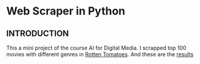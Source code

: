 # Web Scraper in Python
## INTRODUCTION
This a mini project of the course AI for Digital Media. I scrapped top 100 movies with different genres in [Rotten Tomatoes](https://www.rottentomatoes.com/). And these are the [results](https://github.com/Minghao2812/Web_Scraper_in_Python/blob/master/tomato_best_100_by_genre.csv)
